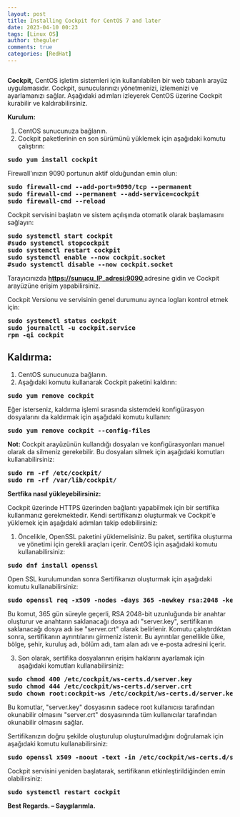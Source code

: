 ```yaml
---
layout: post
title: Installing Cockpit for CentOS 7 and later
date: 2023-04-10 00:23
tags: [Linux OS]
author: theguler
comments: true
categories: [RedHat]
---
```

<!-- wp:image {"id":6458,"sizeSlug":"large","linkDestination":"none"} -->
<figure class="wp-block-image size-large"><img src="https://farukguler.com/assets/post_images/cockpit-1.png?w=1024" alt="" class="wp-image-6458" /></figure>
<!-- /wp:image -->

<!-- wp:paragraph -->
<p><strong>Cockpit,</strong> CentOS işletim sistemleri için kullanılabilen bir web tabanlı arayüz uygulamasıdır. Cockpit, sunucularınızı yönetmenizi, izlemenizi ve ayarlamanızı sağlar. Aşağıdaki adımları izleyerek CentOS üzerine Cockpit kurabilir ve kaldırabilirsiniz.</p>
<!-- /wp:paragraph -->

<!-- wp:paragraph -->
<p><strong>Kurulum:</strong></p>
<!-- /wp:paragraph -->

<!-- wp:list {"ordered":true} -->
<ol><!-- wp:list-item -->
<li>CentOS sunucunuza bağlanın.</li>
<!-- /wp:list-item -->

<!-- wp:list-item -->
<li>Cockpit paketlerinin en son sürümünü yüklemek için aşağıdaki komutu çalıştırın:</li>
<!-- /wp:list-item --></ol>
<!-- /wp:list -->

<!-- wp:preformatted -->
<pre class="wp-block-preformatted"><strong>sudo yum install cockpit</strong></pre>
<!-- /wp:preformatted -->

<!-- wp:paragraph -->
<p>Firewall'ınızın 9090 portunun aktif olduğundan emin olun:</p>
<!-- /wp:paragraph -->

<!-- wp:preformatted -->
<pre class="wp-block-preformatted"><strong>sudo firewall-cmd --add-port=9090/tcp --permanent</strong>
<strong>sudo firewall-cmd --permanent --add-service=cockpit
sudo firewall-cmd --reload</strong></pre>
<!-- /wp:preformatted -->

<!-- wp:paragraph -->
<p>Cockpit servisini başlatın ve sistem açılışında otomatik olarak başlamasını sağlayın:</p>
<!-- /wp:paragraph -->

<!-- wp:preformatted -->
<pre class="wp-block-preformatted"><strong>sudo systemctl start cockpit</strong>
<strong>#sudo systemctl stopcockpit</strong>
<strong>sudo systemctl restart cockpit</strong>
<strong>sudo systemctl enable --now cockpit.socket</strong>
<strong>#sudo systemctl disable --now cockpit.socket</strong></pre>
<!-- /wp:preformatted -->

<!-- wp:paragraph -->
<p>Tarayıcınızda <a href="https://sunucu_IP_adresi:9090 "><strong>https://sunucu_IP_adresi:9090 </strong></a>adresine gidin ve Cockpit arayüzüne erişim yapabilirsiniz.</p>
<!-- /wp:paragraph -->

<!-- wp:paragraph -->
<p>Cockpit Versionu ve servisinin genel durumunu ayrıca logları kontrol etmek için:</p>
<!-- /wp:paragraph -->

<!-- wp:preformatted -->
<pre class="wp-block-preformatted"><strong>sudo systemctl status cockpit
sudo journalctl -u cockpit.service</strong>
<strong>rpm -qi cockpit</strong></pre>
<!-- /wp:preformatted -->

<!-- wp:heading -->
<h2 class="wp-block-heading"><strong>Kaldırma:</strong></h2>
<!-- /wp:heading -->

<!-- wp:list {"ordered":true} -->
<ol><!-- wp:list-item -->
<li>CentOS sunucunuza bağlanın.</li>
<!-- /wp:list-item -->

<!-- wp:list-item -->
<li>Aşağıdaki komutu kullanarak Cockpit paketini kaldırın:</li>
<!-- /wp:list-item --></ol>
<!-- /wp:list -->

<!-- wp:preformatted -->
<pre class="wp-block-preformatted"><strong>sudo yum remove cockpit</strong></pre>
<!-- /wp:preformatted -->

<!-- wp:paragraph -->
<p>Eğer isterseniz, kaldırma işlemi sırasında sistemdeki konfigürasyon dosyalarını da kaldırmak için aşağıdaki komutu kullanın:</p>
<!-- /wp:paragraph -->

<!-- wp:preformatted -->
<pre class="wp-block-preformatted"><strong>sudo yum remove cockpit --config-files</strong></pre>
<!-- /wp:preformatted -->

<!-- wp:paragraph -->
<p><strong>Not: </strong>Cockpit arayüzünün kullandığı dosyaları ve konfigürasyonları manuel olarak da silmeniz gerekebilir. Bu dosyaları silmek için aşağıdaki komutları kullanabilirsiniz:</p>
<!-- /wp:paragraph -->

<!-- wp:preformatted -->
<pre class="wp-block-preformatted"><strong>sudo rm -rf /etc/cockpit/
sudo rm -rf /var/lib/cockpit/</strong></pre>
<!-- /wp:preformatted -->

<!-- wp:paragraph -->
<p><strong>Sertfika nasıl yükleyebilirsiniz:</strong></p>
<!-- /wp:paragraph -->

<!-- wp:paragraph -->
<p>Cockpit üzerinde HTTPS üzerinden bağlantı yapabilmek için bir sertifika kullanmanız gerekmektedir. Kendi sertifikanızı oluşturmak ve Cockpit'e yüklemek için aşağıdaki adımları takip edebilirsiniz:</p>
<!-- /wp:paragraph -->

<!-- wp:list {"ordered":true} -->
<ol><!-- wp:list-item -->
<li>Öncelikle, OpenSSL paketini yüklemelisiniz. Bu paket, sertifika oluşturma ve yönetimi için gerekli araçları içerir. CentOS için aşağıdaki komutu kullanabilirsiniz:</li>
<!-- /wp:list-item --></ol>
<!-- /wp:list -->

<!-- wp:preformatted -->
<pre class="wp-block-preformatted"><strong>sudo dnf install openssl</strong></pre>
<!-- /wp:preformatted -->

<!-- wp:paragraph -->
<p>Open SSL kurulumundan sonra Sertifikanızı oluşturmak için aşağıdaki komutu kullanabilirsiniz:</p>
<!-- /wp:paragraph -->

<!-- wp:preformatted -->
<pre class="wp-block-preformatted"><strong>sudo openssl req -x509 -nodes -days 365 -newkey rsa:2048 -keyout /etc/cockpit/ws-certs.d/server.key -out /etc/cockpit/ws-certs.d/server.crt</strong>
</pre>
<!-- /wp:preformatted -->

<!-- wp:paragraph -->
<p>Bu komut, 365 gün süreyle geçerli, RSA 2048-bit uzunluğunda bir anahtar oluşturur ve anahtarın saklanacağı dosya adı "server.key", sertifikanın saklanacağı dosya adı ise "server.crt" olarak belirlenir. Komutu çalıştırdıktan sonra, sertifikanın ayrıntılarını girmeniz istenir. Bu ayrıntılar genellikle ülke, bölge, şehir, kuruluş adı, bölüm adı, tam alan adı ve e-posta adresini içerir.</p>
<!-- /wp:paragraph -->

<!-- wp:list {"ordered":true,"start":3} -->
<ol start="3"><!-- wp:list-item -->
<li>Son olarak, sertifika dosyalarının erişim haklarını ayarlamak için aşağıdaki komutları kullanabilirsiniz:</li>
<!-- /wp:list-item --></ol>
<!-- /wp:list -->

<!-- wp:preformatted -->
<pre class="wp-block-preformatted"><strong>sudo chmod 400 /etc/cockpit/ws-certs.d/server.key
sudo chmod 444 /etc/cockpit/ws-certs.d/server.crt</strong>
<strong>sudo chown root:cockpit-ws /etc/cockpit/ws-certs.d/server.key /etc/cockpit/ws-certs.d/server.crt</strong></pre>
<!-- /wp:preformatted -->

<!-- wp:paragraph -->
<p>Bu komutlar, "server.key" dosyasının sadece root kullanıcısı tarafından okunabilir olmasını "server.crt" dosyasınında tüm kullanıcılar tarafından okunabilir olmasını sağlar.</p>
<!-- /wp:paragraph -->

<!-- wp:paragraph -->
<p>Sertifikanızın doğru şekilde oluşturulup oluşturulmadığını doğrulamak için aşağıdaki komutu kullanabilirsiniz:</p>
<!-- /wp:paragraph -->

<!-- wp:preformatted -->
<pre class="wp-block-preformatted"><strong>sudo openssl x509 -noout -text -in /etc/cockpit/ws-certs.d/server.crt</strong></pre>
<!-- /wp:preformatted -->

<!-- wp:paragraph -->
<p>Cockpit servisini yeniden başlatarak, sertifikanın etkinleştirildiğinden emin olabilirsiniz:</p>
<!-- /wp:paragraph -->

<!-- wp:preformatted -->
<pre class="wp-block-preformatted"><strong>sudo systemctl restart cockpit</strong></pre>
<!-- /wp:preformatted -->

<!-- wp:paragraph -->
<p><strong>Best Regards. – Saygılarımla.</strong></p>
<!-- /wp:paragraph -->
